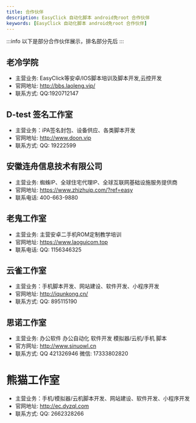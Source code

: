 ```yaml
---
title: 合作伙伴
description: EasyClick 自动化脚本 android免root 合作伙伴
keywords: [EasyClick 自动化脚本 android免root 合作伙伴]
---
```


:::info
以下是部分合作伙伴展示，排名部分先后
:::

## 老冷学院
 - 主营业务: EasyClick等安卓/IOS脚本培训及脚本开发,云控开发
 - 官网地址: http://bbs.laoleng.vip/
 - 联系方式: QQ:1920712147
 
## D-test 签名工作室
- 主营业务：iPA签名封包、设备供应、各类脚本开发
- 官网地址: http://www.doon.vip
- 联系方式: QQ: 19222599

## 安徽连舟信息技术有限公司
- 主营业务: 蜘蛛IP、全球住宅代理IP、全球互联网基础设施服务提供商
- 官网地址: https://www.zhizhuip.com/?ref=easy
- 联系电话: 400-663-9880


## 老鬼工作室
- 主营业务: 主营安卓二手机ROM定制教学培训
- 官网地址: https://www.laoguicom.top  
- 联系电话: QQ: 1156346325


## 云雀工作室  
- 主营业务：手机脚本开发、网站建设、软件开发、小程序开发
- 官网地址: http://iqunkong.cn/
- 联系方式: QQ: 895115190



## 思诺工作室
- 主营业务:  办公软件 办公自动化 软件开发 模拟器/云机/手机 脚本 
- 官方网址: http://www.sinuowl.cn
- 联系方式: QQ 421326946 微信: 17333802820


# 熊猫工作室
- 主营业务：手机/模拟器/云机脚本开发、网站建设、软件开发、小程序开发
- 官网地址: http://ec.dyzql.com
- 联系方式: QQ: 2662328266
